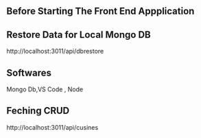 ## Before Starting The Front End Appplication 
## Restore Data for Local Mongo DB 
http://localhost:3011/api/dbrestore

## Softwares
Mongo Db,VS Code , Node 

## Feching CRUD
http://localhost:3011/api/cusines

